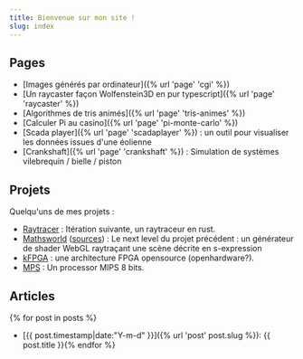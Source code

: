 ```yaml
---
title: Bienvenue sur mon site !
slug: index
---
```


## Pages

- [Images générés par ordinateur]({% url 'page' 'cgi' %})
- [Un raycaster façon Wolfenstein3D en pur typescript]({% url 'page' 'raycaster' %})
- [Algorithmes de tris animés]({% url 'page' 'tris-animes' %})
- [Calculer Pi au casino]({% url 'page' 'pi-monte-carlo' %})
- [Scada player]({% url 'page' 'scadaplayer' %}) : un outil pour visualiser les données issues d'une éolienne
- [Crankshaft]({% url 'page' 'crankshaft' %}) : Simulation de systèmes vilebrequin / bielle / piston

## Projets

Quelqu'uns de mes projets :

- [Raytracer](https://github.com/jtremesay/raytracer) : Itération suivante, un raytraceur en rust.
- [Mathsworld](https://mathsworld.jtremesay.org/) ([sources](https://github.com/jtremesay/mathsworld)) : Le next level du projet précédent : un générateur de shader WebGL raytraçant une scène décrite en s-expression
- [kFPGA](https://github.com/jtremesay/kfpga) : une architecture FPGA opensource (openhardware?).
- [MPS](https://github.com/jtremesay/mpssim) : Un processor MIPS 8 bits.

## Articles

{% for post in posts %}
- [{{ post.timestamp|date:"Y-m-d" }}]({% url 'post' post.slug %}): {{ post.title }}{% endfor %}
